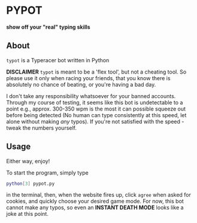 # PYPOT

**show off your "real" typing skills**

## About

`typot` is a Typeracer bot written in Python

**DISCLAIMER**
`typot` is meant to be a 'flex tool', but not a cheating tool. So please use it only when racing your friends, that you know there is absolutely no chance of beating, or you're having a bad day.

I don't take any responsibility whatsoever for your banned accounts. Through my course of testing, it seems like this bot is undetectable to a point e.g., approx. 300-350 wpm is the most it can possible squeeze out before being detected (No human can type consistently at this speed, let alone without making *any* typos). If you're not satisfied with the speed - tweak the numbers yourself.

## Usage

Either way, enjoy!

To start the program, simply type
```bash
python[3] pypot.py
```
in the terminal, then, when the website fires up, click `agree` when asked for cookies, and quickly choose your desired game mode. For now, this bot cannot make any typos, so even an **INSTANT DEATH MODE** looks like a joke at this point.